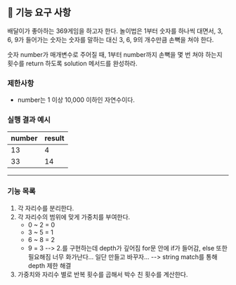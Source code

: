 ## 🚀 기능 요구 사항

배달이가 좋아하는 369게임을 하고자 한다. 놀이법은 1부터 숫자를 하나씩 대면서, 3, 6, 9가 들어가는 숫자는 숫자를 말하는 대신 3, 6, 9의 개수만큼 손뼉을 쳐야 한다.

숫자 number가 매개변수로 주어질 때, 1부터 number까지 손뼉을 몇 번 쳐야 하는지 횟수를 return 하도록 solution 메서드를 완성하라.

### 제한사항

- number는 1 이상 10,000 이하인 자연수이다.

### 실행 결과 예시

| number | result |
| --- | --- |
| 13 | 4 |
| 33 | 14 |

---
### 기능 목록
1. 각 자리수를 분리한다.
2. 각 자리수의 범위에 맞게 가중치를 부여한다.
    - 0 ~ 2 = 0
    - 3 ~ 5 = 1
    - 6 ~ 8 = 2
    - 9 = 3
--> 2.를 구현하는데 depth가 깊어짐 for문 안에 if가 들어감, else 또한 필요해짐 너무 화가난다... 일단 만들고 바꾸자...
--> string match를 통해 depth 제한 해결
3. 가중치와 자리수 별로 반복 횟수를 곱해서 박수 친 횟수를 계산한다.

